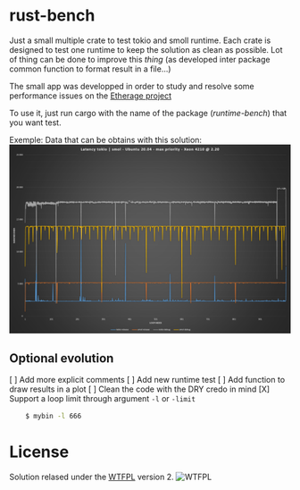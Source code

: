 # rust-bench

Just a small multiple crate to test tokio and smoll runtime. Each crate is designed to test one runtime to keep the solution as clean as possible.
Lot of thing can be done to improve this *thing* (as developed inter package common function to format result in a file...)

The small app was developped in order to study and resolve some performance issues on the [Etherage project](https://github.com/jimy-byerley/etherage)

To use it, just run cargo with the name of the package (*runtime-bench*) that you want test.

Exemple:
Data that can be obtains with this solution:
![chart](doc/results_chart.png)

## Optional evolution

[ ] Add more explicit comments
[ ] Add new runtime test
[ ] Add function to draw results in a plot
[ ] Clean the code with the DRY credo in mind
[X] Support a loop limit through argument `-l` or `-limit`
```sh
    $ mybin -l 666
```

# License

Solution relased under the [WTFPL](https://www.wtfpl.net/) version 2.
<img src="http://www.wtfpl.net/wp-content/uploads/2012/12/wtfpl-badge-4.png" width="80" height="15" alt="WTFPL" />